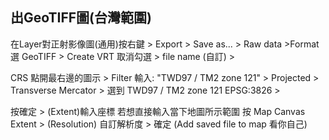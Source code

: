 ## 出GeoTIFF圖(台灣範圍)

在Layer對正射影像圖(通用)按右鍵 > Export > Save as... > Raw data >Format 選 GeoTIFF > Create VRT 取消勾選 > file name (自訂) >

CRS 點開最右邊的圖示 > Filter 輸入: "TWD97 / TM2 zone 121" > Projected > Transverse Mercator > 選到 TWD97 / TM2 zone 121 EPSG:3826 >

按確定 > (Extent)輸入座標 若想直接輸入當下地圖所示範圍 按 Map Canvas Extent > (Resolution) 自訂解析度 > 確定 (Add saved file to map 看你自己)
